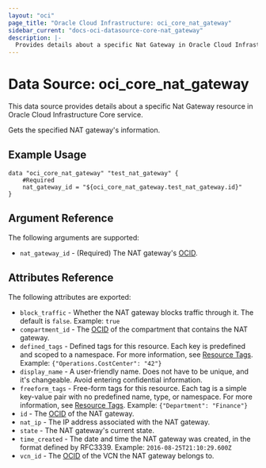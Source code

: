 ```yaml
---
layout: "oci"
page_title: "Oracle Cloud Infrastructure: oci_core_nat_gateway"
sidebar_current: "docs-oci-datasource-core-nat_gateway"
description: |-
  Provides details about a specific Nat Gateway in Oracle Cloud Infrastructure Core service
---
```


# Data Source: oci_core_nat_gateway
This data source provides details about a specific Nat Gateway resource in Oracle Cloud Infrastructure Core service.

Gets the specified NAT gateway's information.

## Example Usage

```hcl
data "oci_core_nat_gateway" "test_nat_gateway" {
	#Required
	nat_gateway_id = "${oci_core_nat_gateway.test_nat_gateway.id}"
}
```

## Argument Reference

The following arguments are supported:

* `nat_gateway_id` - (Required) The NAT gateway's [OCID](https://docs.cloud.oracle.com/iaas/Content/General/Concepts/identifiers.htm).


## Attributes Reference

The following attributes are exported:

* `block_traffic` - Whether the NAT gateway blocks traffic through it. The default is `false`.  Example: `true` 
* `compartment_id` - The [OCID](https://docs.cloud.oracle.com/iaas/Content/General/Concepts/identifiers.htm) of the compartment that contains the NAT gateway. 
* `defined_tags` - Defined tags for this resource. Each key is predefined and scoped to a namespace. For more information, see [Resource Tags](https://docs.cloud.oracle.com/iaas/Content/General/Concepts/resourcetags.htm).  Example: `{"Operations.CostCenter": "42"}` 
* `display_name` - A user-friendly name. Does not have to be unique, and it's changeable. Avoid entering confidential information. 
* `freeform_tags` - Free-form tags for this resource. Each tag is a simple key-value pair with no predefined name, type, or namespace. For more information, see [Resource Tags](https://docs.cloud.oracle.com/iaas/Content/General/Concepts/resourcetags.htm).  Example: `{"Department": "Finance"}` 
* `id` - The [OCID](https://docs.cloud.oracle.com/iaas/Content/General/Concepts/identifiers.htm) of the NAT gateway.
* `nat_ip` - The IP address associated with the NAT gateway. 
* `state` - The NAT gateway's current state.
* `time_created` - The date and time the NAT gateway was created, in the format defined by RFC3339.  Example: `2016-08-25T21:10:29.600Z` 
* `vcn_id` - The [OCID](https://docs.cloud.oracle.com/iaas/Content/General/Concepts/identifiers.htm) of the VCN the NAT gateway belongs to. 

